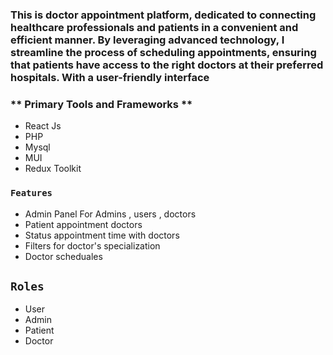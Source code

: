 ### This is doctor appointment platform, dedicated to connecting healthcare professionals and patients in a convenient and efficient manner. By leveraging advanced technology, I streamline the process of scheduling appointments, ensuring that patients have access to the right doctors at their preferred hospitals. With a user-friendly interface


### ** Primary Tools and Frameworks **
 - React Js
 - PHP
 - Mysql
 - MUI
 - Redux Toolkit
   


### ``` Features ```
 - Admin Panel For Admins , users , doctors
 - Patient appointment doctors
 - Status appointment time with doctors
 - Filters for doctor's specialization
 - Doctor scheduales


## ``` Roles ```
 - User
 - Admin
 - Patient
 - Doctor

